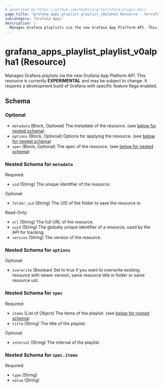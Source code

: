 ```yaml
---
# generated by https://github.com/hashicorp/terraform-plugin-docs
page_title: "grafana_apps_playlist_playlist_v0alpha1 Resource - terraform-provider-grafana"
subcategory: "Grafana Apps"
description: |-
  Manages Grafana playlists via the new Grafana App Platform API. This resource is currently EXPERIMENTAL and may be subject to change. It requires a development build of Grafana with specific feature flags enabled.
---
```


# grafana_apps_playlist_playlist_v0alpha1 (Resource)

Manages Grafana playlists via the new Grafana App Platform API. This resource is currently **EXPERIMENTAL** and may be subject to change. It requires a development build of Grafana with specific feature flags enabled.



<!-- schema generated by tfplugindocs -->
## Schema

### Optional

- `metadata` (Block, Optional) The metadata of the resource. (see [below for nested schema](#nestedblock--metadata))
- `options` (Block, Optional) Options for applying the resource. (see [below for nested schema](#nestedblock--options))
- `spec` (Block, Optional) The spec of the resource. (see [below for nested schema](#nestedblock--spec))

<a id="nestedblock--metadata"></a>
### Nested Schema for `metadata`

Required:

- `uid` (String) The unique identifier of the resource.

Optional:

- `folder_uid` (String) The UID of the folder to save the resource in.

Read-Only:

- `url` (String) The full URL of the resource.
- `uuid` (String) The globally unique identifier of a resource, used by the API for tracking.
- `version` (String) The version of the resource.


<a id="nestedblock--options"></a>
### Nested Schema for `options`

Optional:

- `overwrite` (Boolean) Set to true if you want to overwrite existing resource with newer version, same resource title in folder or same resource uid.


<a id="nestedblock--spec"></a>
### Nested Schema for `spec`

Required:

- `items` (List of Object) The items of the playlist. (see [below for nested schema](#nestedatt--spec--items))
- `title` (String) The title of the playlist.

Optional:

- `interval` (String) The interval of the playlist.

<a id="nestedatt--spec--items"></a>
### Nested Schema for `spec.items`

Required:

- `type` (String)
- `value` (String)

